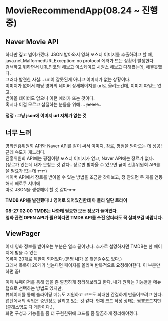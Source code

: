 # MovieRecommendApp(08.24 ~ 진행중)

## Naver Movie API
하나만 짚고 넘어가겠다. JSON 받아와서 영화 포스터 이미지를 추출하려고 할 때,    
java.net.MalformedURLException: no protocol 에러가 뜨는 상황이 발생한다.    
검색하고 뭐하면서 URL인코딩 해보고 이스케이프 시퀀스 해보고 다해봤는데, 해결못했다.    
그러다 발견한 사실... url이 잘못된게 아니고 이미지가 없는 상황이다.    
이미지가 없어서 해당 영화의 네이버 상세페이지를 url로 올려둔건데, 이미지 파일도 없고,     
받아올 데이터도 없으니 이런 에러가 뜨는 것이다.     
혹시나 이걸 모르고 삽질하는 분들을 위해 ... ~~peess~~..
    
**정정 : 그냥 json에 이미지 url 자체가 없는 것**


## 너무 느려
영화진흥위원회 API와 Naver API를 같이 써서 이미지, 장르, 평점을 받아오는 데 성공!    
근데 속도가 개느리다.     
진흥위원회 API에는 평점이랑 포스터 이미지가 없고, Naver API에는 장르가 없다.    
(장르가 있는데 내가 못찾는 것 같다.. 장르만 받아올 수 있으면 굳이 진흥위원회 API를 쓸 필요가 없는데 ㅠㅠ)    
네이버 API에서 장르를 받아올 수 있는 방법을 조금만 찾아보고, 정 안되면 두 개를 연동해서 헤로쿠 서버에    
따로 JSON을 생성해야 할 것 같다ㅠㅠ 

**TMDB API를 발견했다!.! 영어로 되어있긴한데 아 몰라 일단 트라이**        
    
**08-27 02:00 TMDB는 나한테 필요한 모든 정보가 들어있다.    
영화 관련 OPEN API가 필요하다면 TMDB API를 쓰진 않더라도 꼭 살펴보길 바랍니다.**    
    
    
## ViewPager
이제 영화 정보를 받아오는 부분은 얼추 끝이났다. 추가로 설명하자면 TMDB는 한 페이지에 받을 수 있는    
목록이 20개로 제한이 되어있다.(분명 내가 못 찾은걸수도 있다.)      
그래서 목록이 20개가 넘는다면 페이지를 올리며 반복적으로 요청해야한다. 이 부분만 하면 끝!    
    
이제 뷰페이저를 통해 앱을 좀 깔끔하게 정리해보려고 한다. 내가 원하는 기능들을 메뉴 탭으로 선택하는 방법도 있지만,    
뷰페이저를 통해 슬라이딩 메뉴도 지원하고 코드도 최대한 간결하게 만들어보려고 한다.    
앱단에서의 작업은 중반정도 달리고 있는 것 같다. 현재 코드 작성 상태는 짬뽕코드지만(클래스명도 다 개판이다.),     
화면 구성과 기능들을 좀 더 구현한뒤에 코드를 좀 깔끔하게 정리해야겠다.
